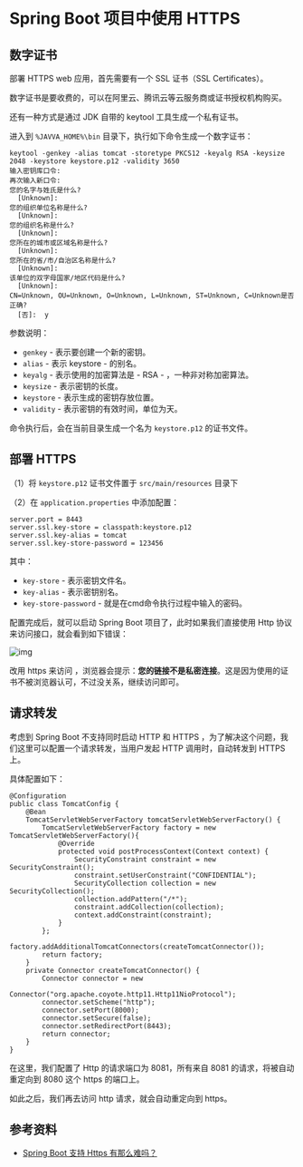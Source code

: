 # Spring Boot 项目中使用 HTTPS

## 数字证书

部署 HTTPS web 应用，首先需要有一个 SSL 证书（SSL Certificates）。

数字证书是要收费的，可以在阿里云、腾讯云等云服务商或证书授权机构购买。

还有一种方式是通过 JDK 自带的 keytool 工具生成一个私有证书。

进入到 `%JAVVA_HOME%\bin` 目录下，执行如下命令生成一个数字证书：

```shell
keytool -genkey -alias tomcat -storetype PKCS12 -keyalg RSA -keysize 2048 -keystore keystore.p12 -validity 3650
输入密钥库口令:
再次输入新口令:
您的名字与姓氏是什么?
  [Unknown]:
您的组织单位名称是什么?
  [Unknown]:
您的组织名称是什么?
  [Unknown]:
您所在的城市或区域名称是什么?
  [Unknown]:
您所在的省/市/自治区名称是什么?
  [Unknown]:
该单位的双字母国家/地区代码是什么?
  [Unknown]:
CN=Unknown, OU=Unknown, O=Unknown, L=Unknown, ST=Unknown, C=Unknown是否正确?
  [否]:  y
```

参数说明：

- `genkey` - 表示要创建一个新的密钥。
- `alias` - 表示 keystore - 的别名。
- `keyalg` - 表示使用的加密算法是 - RSA - ，一种非对称加密算法。
- `keysize` - 表示密钥的长度。
- `keystore` - 表示生成的密钥存放位置。
- `validity` - 表示密钥的有效时间，单位为天。

命令执行后，会在当前目录生成一个名为 `keystore.p12` 的证书文件。

## 部署 HTTPS

（1）将 `keystore.p12` 证书文件置于 `src/main/resources` 目录下

（2）在 `application.properties` 中添加配置：

```properties
server.port = 8443
server.ssl.key-store = classpath:keystore.p12
server.ssl.key-alias = tomcat
server.ssl.key-store-password = 123456
```

其中：

- `key-store` - 表示密钥文件名。
- `key-alias` - 表示密钥别名。
- `key-store-password` - 就是在cmd命令执行过程中输入的密码。

配置完成后，就可以启动 Spring Boot 项目了，此时如果我们直接使用 Http 协议来访问接口，就会看到如下错误：

![img](https://raw.githubusercontent.com/dunwu/images/dev/snap/20200306101148.png)

改用 https 来访问 ，浏览器会提示：**您的链接不是私密连接**。这是因为使用的证书不被浏览器认可，不过没关系，继续访问即可。

## 请求转发

考虑到 Spring Boot 不支持同时启动 HTTP 和 HTTPS ，为了解决这个问题，我们这里可以配置一个请求转发，当用户发起 HTTP 调用时，自动转发到 HTTPS 上。

具体配置如下：

```
@Configuration
public class TomcatConfig {
    @Bean
    TomcatServletWebServerFactory tomcatServletWebServerFactory() {
        TomcatServletWebServerFactory factory = new TomcatServletWebServerFactory(){
            @Override
            protected void postProcessContext(Context context) {
                SecurityConstraint constraint = new SecurityConstraint();
                constraint.setUserConstraint("CONFIDENTIAL");
                SecurityCollection collection = new SecurityCollection();
                collection.addPattern("/*");
                constraint.addCollection(collection);
                context.addConstraint(constraint);
            }
        };
        factory.addAdditionalTomcatConnectors(createTomcatConnector());
        return factory;
    }
    private Connector createTomcatConnector() {
        Connector connector = new
                Connector("org.apache.coyote.http11.Http11NioProtocol");
        connector.setScheme("http");
        connector.setPort(8000);
        connector.setSecure(false);
        connector.setRedirectPort(8443);
        return connector;
    }
}
```

在这里，我们配置了 Http 的请求端口为 8081，所有来自 8081 的请求，将被自动重定向到 8080 这个 https 的端口上。

如此之后，我们再去访问 http 请求，就会自动重定向到 https。

## 参考资料

- [Spring Boot 支持 Https 有那么难吗？](https://segmentfault.com/a/1190000020052375)
